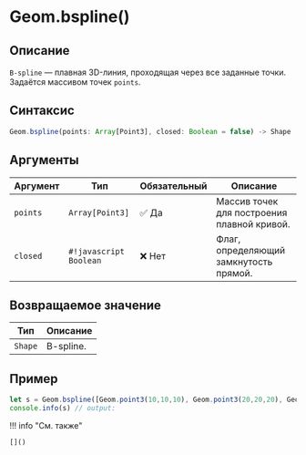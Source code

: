 # Geom.bspline()

## Описание
`B-spline` — плавная 3D-линия, проходящая через все заданные точки. Задаётся массивом точек `points`.

## Синтаксис
```javascript
Geom.bspline(points: Array[Point3], closed: Boolean = false) -> Shape
```

## Аргументы

| Аргумент  | Тип              | Обязательный | Описание                                      |
|-----------|------------------|--------------|-----------------------------------------------|
| `points`  | `Array[Point3]`  | :white_check_mark: Да          | Массив точек для построения плавной кривой.   |
| `closed`  | `#!javascript Boolean`          | ❌ Нет         | Флаг, определяющий замкнутость прямой. |

## Возвращаемое значение

| Тип   | Описание                          |
|-------|-----------------------------------|
| `Shape` | B-spline.                       |

## Пример
```javascript linenums="1"
let s = Geom.bspline([Geom.point3(10,10,10), Geom.point3(20,20,20), Geom.point3(30,30,30)])
console.info(s) // output:
```

!!! info "См. также"

    []()

